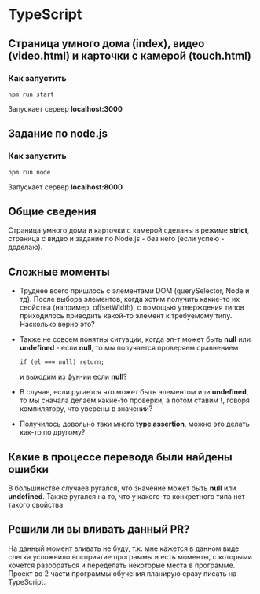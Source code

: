# TypeScript

## Страница умного дома (index), видео (video.html) и карточки с камерой (touch.html)
### Как запустить
```
npm run start
```
Запускает сервер **localhost:3000**

## Задание по node.js
### Как запустить
```
npm run node
```
Запускает сервер **localhost:8000**

## Общие сведения
Страница умного дома и карточки с камерой сделаны в режиме **strict**, страница с видео и задание по Node.js - без него (если успею - доделаю).

## Сложные моменты
- Труднее всего пришлось с элементами DOM (querySelector, Node и тд). После выбора элементов, когда хотим получить какие-то
их свойства (например, offsetWidth), с помощью утверждения типов приходилось приводить какой-то элемент к требуемому типу.
Насколько верно это? 
- Также не совсем понятны ситуации, когда эл-т может быть **null** или **undefined** - если **null**,
то мы получается проверяем сравнением

    ```
    if (el === null) return;
    ```
    и выходим из фун-ии если **null**?
    
- В случае, если ругается что может быть элементом или **undefined**, то мы сначала делаем какие-то проверки, а потом
ставим **!**, говоря компилятору, что уверены в значении?
- Получилось довольно таки много **type assertion**, можно это делать как-то по другому?

## Какие в процессе перевода были найдены ошибки

В большинстве случаев ругался, что значение может быть **null** или **undefined**. Также ругался на то, что у какого-то
конкретного типа нет такого свойства

## Решили ли вы вливать данный PR?
На данный момент вливать не буду, т.к. мне кажется в данном виде слегка усложнило восприятие программы и есть моменты, с 
которыми хочется разобраться и переделать некоторые места в программе. Проект во 2 части программы обучения планирую сразу
писать на TypeScript.